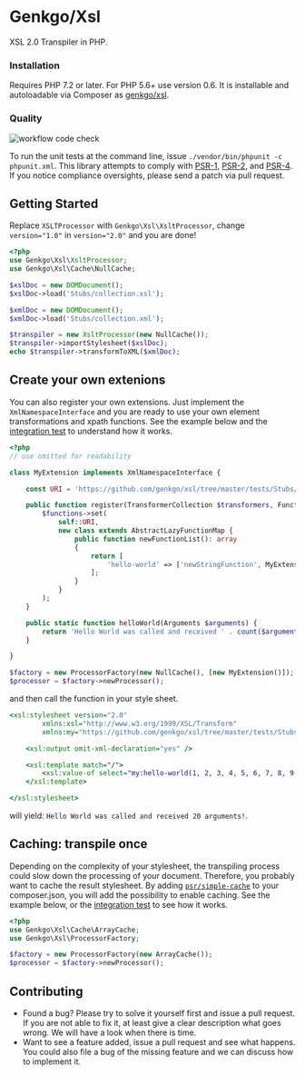 # Genkgo/Xsl
XSL 2.0 Transpiler in PHP.

### Installation

Requires PHP 7.2 or later. For PHP 5.6+ use version 0.6. It is installable and autoloadable via Composer as [genkgo/xsl](https://packagist.org/packages/genkgo/xsl).

### Quality

![workflow code check](https://github.com/genkgo/xsl/workflows/code%20check/badge.svg)

To run the unit tests at the command line, issue `./vendor/bin/phpunit -c phpunit.xml`. This library attempts to comply with
[PSR-1][], [PSR-2][], and [PSR-4][]. If you notice compliance oversights, please send a patch via pull request.

[PSR-1]: https://github.com/php-fig/fig-standards/blob/master/accepted/PSR-1-basic-coding-standard.md
[PSR-2]: https://github.com/php-fig/fig-standards/blob/master/accepted/PSR-2-coding-style-guide.md
[PSR-4]: https://github.com/php-fig/fig-standards/blob/master/accepted/PSR-4-autoloader.md

## Getting Started

Replace `XSLTProcessor` with `Genkgo\Xsl\XsltProcessor`, change `version="1.0"` in `version="2.0"` and you are done!

```php
<?php
use Genkgo\Xsl\XsltProcessor;
use Genkgo\Xsl\Cache\NullCache;

$xslDoc = new DOMDocument();
$xslDoc->load('Stubs/collection.xsl');

$xmlDoc = new DOMDocument();
$xmlDoc->load('Stubs/collection.xml');

$transpiler = new XsltProcessor(new NullCache());
$transpiler->importStylesheet($xslDoc);
echo $transpiler->transformToXML($xmlDoc);
```

## Create your own extenions

You can also register your own extensions. Just implement the `XmlNamespaceInterface` and you
are ready to use your own element transformations and xpath functions. See the example below and the [integration
test](https://github.com/genkgo/xsl/blob/master/tests/Integration/ExtensionTest.php) to understand how it works.


```php
<?php
// use omitted for readability

class MyExtension implements XmlNamespaceInterface {

    const URI = 'https://github.com/genkgo/xsl/tree/master/tests/Stubs/Extension/MyExtension';

    public function register(TransformerCollection $transformers, FunctionCollection $functions) {
        $functions->set(
            self::URI, 
            new class extends AbstractLazyFunctionMap {
                public function newFunctionList(): array
                {
                    return [
                        'hello-world' => ['newStringFunction', MyExtension::class],
                    ];
                }
            }
        );
    }

    public static function helloWorld(Arguments $arguments) {
        return 'Hello World was called and received ' . count($arguments->unpack()) . ' arguments!';
    }

}

$factory = new ProcessorFactory(new NullCache(), [new MyExtension()]);
$processor = $factory->newProcessor();
```

and then call the function in your style sheet.

```xsl
<xsl:stylesheet version="2.0"
        xmlns:xsl="http://www.w3.org/1999/XSL/Transform"
        xmlns:my="https://github.com/genkgo/xsl/tree/master/tests/Stubs/Extension/MyExtension">

    <xsl:output omit-xml-declaration="yes" />

    <xsl:template match="/">
        <xsl:value-of select="my:hello-world(1, 2, 3, 4, 5, 6, 7, 8, 9, 0, 1, 2, 3, 4, 5, 6, 7, 8, 9, 10)" />
    </xsl:template>

</xsl:stylesheet>
```

will yield: `Hello World was called and received 20 arguments!`.

## Caching: transpile once

Depending on the complexity of your stylesheet, the transpiling process could slow down the processing of your
document. Therefore, you probably want to cache the result stylesheet. By adding
[`psr/simple-cache`](https://packagist.org/packages/psr/simple-cache) to your composer.json, you will add the possibility to enable caching.
See the example below, or the [integration test](https://github.com/genkgo/xsl/blob/master/tests/Integration/CacheTest.php)
to see how it works.


```php
<?php
use Genkgo\Xsl\Cache\ArrayCache;
use Genkgo\Xsl\ProcessorFactory;

$factory = new ProcessorFactory(new ArrayCache());
$processor = $factory->newProcessor();
```

## Contributing

- Found a bug? Please try to solve it yourself first and issue a pull request. If you are not able to fix it, at least
  give a clear description what goes wrong. We will have a look when there is time.
- Want to see a feature added, issue a pull request and see what happens. You could also file a bug of the missing
  feature and we can discuss how to implement it.
